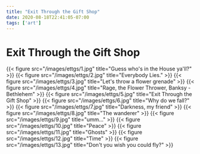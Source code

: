```yaml
---
title: "Exit Through the Gift Shop"
date: 2020-08-18T22:41:05-07:00
tags: ['art']
---
```

# Exit Through the Gift Shop
{{< figure src="/images/ettgs/1.jpg" title="Guess who's in the House ya'll?" >}}
{{< figure src="/images/ettgs/2.jpg" title="Everybody Lies." >}}
{{< figure src="/images/ettgs/3.jpg" title="Let's throw a flower grenade" >}}
{{< figure src="/images/ettgs/4.jpg" title="Rage, the Flower Thrower, Banksy - Bethlehem" >}}
{{< figure src="/images/ettgs/5.jpg" title="Exit Through the Gift Shop" >}}
{{< figure src="/images/ettgs/6.jpg" title="Why do we fall?" >}}
{{< figure src="/images/ettgs/7.jpg" title="Darkness, my friend" >}}
{{< figure src="/images/ettgs/8.jpg" title="The wanderer" >}}
{{< figure src="/images/ettgs/9.jpg" title="umm..." >}}
{{< figure src="/images/ettgs/10.jpg" title="Peace" >}}
{{< figure src="/images/ettgs/11.jpg" title="Ghosts" >}}
{{< figure src="/images/ettgs/12.jpg" title="Time" >}}
{{< figure src="/images/ettgs/13.jpg" title="Don't you wish you could fly?" >}}
